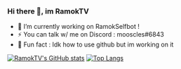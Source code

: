### Hi there 👋, im RamokTV

- 🔭 I’m currently working on RamokSelfbot !
- ⚡ You can talk w/ me on Discord : mooscles#6843
- 💬 Fun fact : Idk how to use github but im working on it

[![RamokTV's GitHub stats](https://github-readme-stats.vercel.app/api?username=ramoktvl&hide=contribs,prs,issues&show_icons=true&count_private=true)](https://github.com/anuraghazra/github-readme-stats)
[![Top Langs](https://github-readme-stats.vercel.app/api/top-langs/?username=ramoktvl&layout=compact)](https://github.com/anuraghazra/github-readme-stats)
